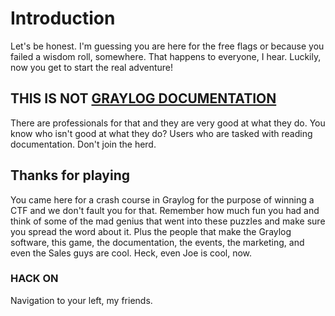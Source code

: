 # Introduction

Let's be honest. I'm guessing you are here for the free flags or because you failed a wisdom roll, somewhere.  That happens to everyone, I hear.  Luckily, now you get to start the real adventure!

## THIS IS NOT [GRAYLOG DOCUMENTATION](https://go2.graylog.org)

There are professionals for that and they are very good at what they do.  You know who isn't good at what they do?  Users who are tasked with reading documentation. Don't join the herd.

## Thanks for playing

You came here for a crash course in Graylog for the purpose of winning a CTF and we don't fault you for that.  Remember how much fun you had and think of some of the mad genius that went into these puzzles and make sure you spread the word about it.  Plus the people that make the Graylog software, this game, the documentation, the events, the marketing, and even the Sales guys are cool.  Heck, even Joe is cool, now.  

### HACK ON

Navigation to your left, my friends.